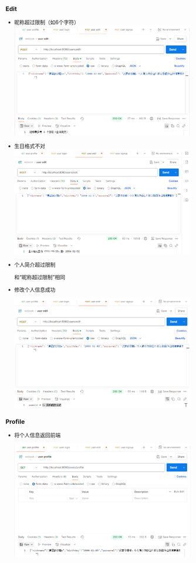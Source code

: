 ### Edit

- 昵称超过限制（如6个字符）
  ![image](/operation/week02/nickname_err.jpg)

- 生日格式不对
  ![image](/operation/week02/birthday_err.jpg)

- 个人简介超过限制

  和“昵称超过限制”相同

- 修改个人信息成功

  ![image](/operation/week02/edit_done.jpg)

### Profile

- 将个人信息返回前端

  ![image](/operation/week02/profile_done.jpg)

